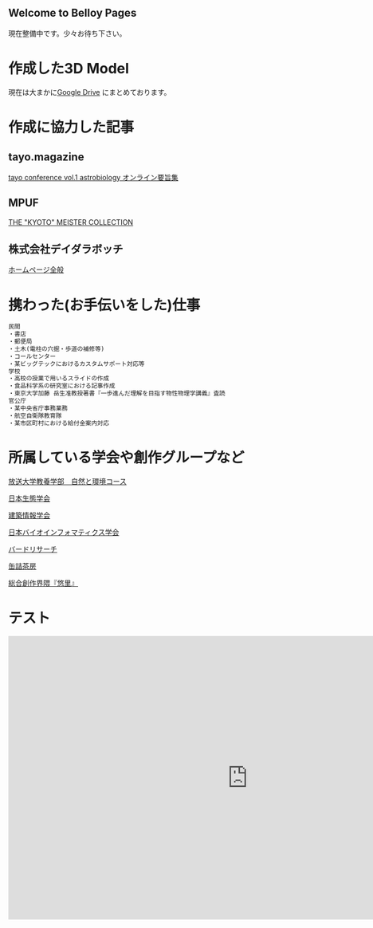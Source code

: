 ## Welcome to Belloy Pages

現在整備中です。少々お待ち下さい。


# 作成した3D Model
現在は大まかに[Google Drive](https://drive.google.com/drive/folders/1VVZuyV3QSCteyabnrhFWwVWebsH8wO69?usp=sharing)
にまとめております。


# 作成に協力した記事

## tayo.magazine
[tayo conference vol.1 astrobiology オンライン要旨集](https://magazine.tayo.jp/2021/09/16/tayo-conference-vol-1-astrobiology-%e3%82%aa%e3%83%b3%e3%83%a9%e3%82%a4%e3%83%b3%e8%a6%81%e6%97%a8%e9%9b%86/)
## MPUF
[THE "KYOTO" MEISTER COLLECTION](https://meistercollection.kyoto/)
## 株式会社デイダラボッチ
[ホームページ全般](https://daydallersinc.sakura.ne.jp/main/)

# 携わった(お手伝いをした)仕事
```markdown
民間    
・書店
・郵便局
・土木(電柱の穴掘・歩道の補修等)
・コールセンター
・某ビッグテックにおけるカスタムサポート対応等
学校
・高校の授業で用いるスライドの作成
・食品科学系の研究室における記事作成
・東京大学加藤 岳生准教授著書『一歩進んだ理解を目指す物性物理学講義』査読
官公庁
・某中央省庁事務業務
・航空自衛隊教育隊
・某市区町村における給付金案内対応
```

# 所属している学会や創作グループなど
[放送大学教養学部　自然と環境コース](https://www.ouj.ac.jp/)

[日本生態学会](https://www.esj.ne.jp/esj/)

[建築情報学会](https://fellow.ais-j.org/)

[日本バイオインフォマティクス学会](https://www.jsbi.org/)

[バードリサーチ](http://www.bird-research.jp/)

[缶詰茶房](https://kanzumezzz.wixsite.com/sabou)

[総合創作界隈『悠里』](https://twitter.com/jclaws_pr)

# テスト

<iframe src="https://docs.google.com/presentation/d/e/2PACX-1vQZ9TzGSeINM65XO0fW7KmWz7P-W5BPYAlPOcbOcDJSVddy_dlR9n59hf2tTrts0pcf_8UqJsRnOmQ8/embed?start=false&loop=false&delayms=3000" frameborder="0" width="960" height="569" allowfullscreen="true" mozallowfullscreen="true" webkitallowfullscreen="true"></iframe>